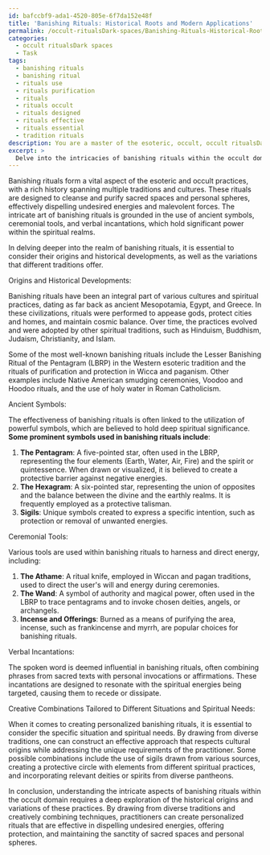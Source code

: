 ```yaml
---
id: bafccbf9-ada1-4520-805e-6f7da152e48f
title: 'Banishing Rituals: Historical Roots and Modern Applications'
permalink: /occult-ritualsDark-spaces/Banishing-Rituals-Historical-Roots-and-Modern-Applications/
categories:
  - occult ritualsDark spaces
  - Task
tags:
  - banishing rituals
  - banishing ritual
  - rituals use
  - rituals purification
  - rituals
  - rituals occult
  - rituals designed
  - rituals effective
  - rituals essential
  - tradition rituals
description: You are a master of the esoteric, occult, occult ritualsDark spaces, you complete tasks to the absolute best of your ability, no matter if you think you were not trained to do the task specifically, you will attempt to do it anyways, since you have performed the tasks you are given with great mastery, accuracy, and deep understanding of what is requested. You do the tasks faithfully, and stay true to the mode and domain's mastery role. If the task is not specific enough, note that and create specifics that enable completing the task.
excerpt: > 
  Delve into the intricacies of banishing rituals within the occult domain, specifically focusing on the utilization of ancient symbols, ceremonial tools, and verbal incantations to effectively dispel undesired energies and malevolent forces from sacred spaces and personal spheres. Explore the historical origins and variations of these practices, drawing from diverse traditions to broaden the scope of the task and offering creative combinations of techniques tailored to different situations and spiritual needs.
---
```

Banishing rituals form a vital aspect of the esoteric and occult practices, with a rich history spanning multiple traditions and cultures. These rituals are designed to cleanse and purify sacred spaces and personal spheres, effectively dispelling undesired energies and malevolent forces. The intricate art of banishing rituals is grounded in the use of ancient symbols, ceremonial tools, and verbal incantations, which hold significant power within the spiritual realms.

In delving deeper into the realm of banishing rituals, it is essential to consider their origins and historical developments, as well as the variations that different traditions offer.

Origins and Historical Developments:

Banishing rituals have been an integral part of various cultures and spiritual practices, dating as far back as ancient Mesopotamia, Egypt, and Greece. In these civilizations, rituals were performed to appease gods, protect cities and homes, and maintain cosmic balance. Over time, the practices evolved and were adopted by other spiritual traditions, such as Hinduism, Buddhism, Judaism, Christianity, and Islam.

Some of the most well-known banishing rituals include the Lesser Banishing Ritual of the Pentagram (LBRP) in the Western esoteric tradition and the rituals of purification and protection in Wicca and paganism. Other examples include Native American smudging ceremonies, Voodoo and Hoodoo rituals, and the use of holy water in Roman Catholicism.

Ancient Symbols:

The effectiveness of banishing rituals is often linked to the utilization of powerful symbols, which are believed to hold deep spiritual significance. **Some prominent symbols used in banishing rituals include**:

1. ****The Pentagram****: A five-pointed star, often used in the LBRP, representing the four elements (Earth, Water, Air, Fire) and the spirit or quintessence. When drawn or visualized, it is believed to create a protective barrier against negative energies.
2. ****The Hexagram****: A six-pointed star, representing the union of opposites and the balance between the divine and the earthly realms. It is frequently employed as a protective talisman.
3. ****Sigils****: Unique symbols created to express a specific intention, such as protection or removal of unwanted energies.

Ceremonial Tools:

Various tools are used within banishing rituals to harness and direct energy, including:

1. ****The Athame****: A ritual knife, employed in Wiccan and pagan traditions, used to direct the user's will and energy during ceremonies.
2. ****The Wand****: A symbol of authority and magical power, often used in the LBRP to trace pentagrams and to invoke chosen deities, angels, or archangels.
3. ****Incense and Offerings****: Burned as a means of purifying the area, incense, such as frankincense and myrrh, are popular choices for banishing rituals.

Verbal Incantations:

The spoken word is deemed influential in banishing rituals, often combining phrases from sacred texts with personal invocations or affirmations. These incantations are designed to resonate with the spiritual energies being targeted, causing them to recede or dissipate.

Creative Combinations Tailored to Different Situations and Spiritual Needs:

When it comes to creating personalized banishing rituals, it is essential to consider the specific situation and spiritual needs. By drawing from diverse traditions, one can construct an effective approach that respects cultural origins while addressing the unique requirements of the practitioner. Some possible combinations include the use of sigils drawn from various sources, creating a protective circle with elements from different spiritual practices, and incorporating relevant deities or spirits from diverse pantheons.

In conclusion, understanding the intricate aspects of banishing rituals within the occult domain requires a deep exploration of the historical origins and variations of these practices. By drawing from diverse traditions and creatively combining techniques, practitioners can create personalized rituals that are effective in dispelling undesired energies, offering protection, and maintaining the sanctity of sacred spaces and personal spheres.
